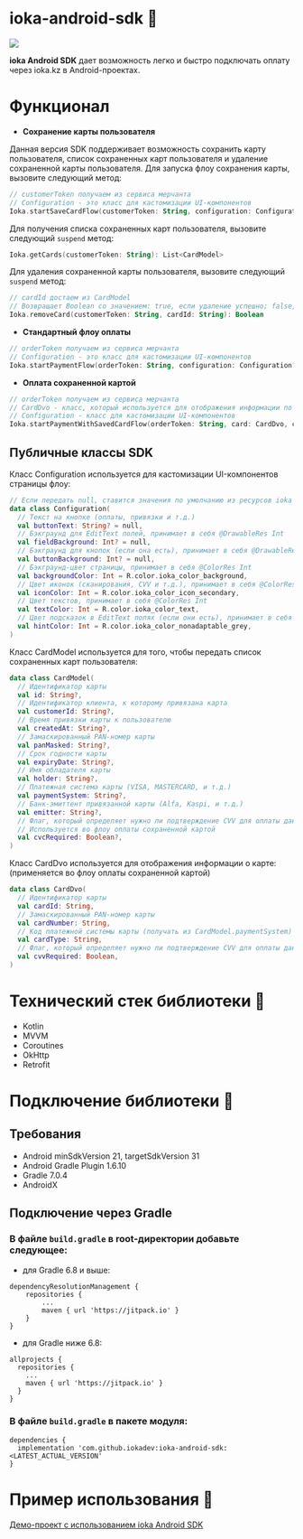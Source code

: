 # ioka-android-sdk 🚀
[![](https://jitpack.io/v/iokadev/ioka-android-sdk.svg)](https://jitpack.io/#iokadev/ioka-android-sdk)

**ioka Android SDK** дает возможность легко и быстро подключать оплату через ioka.kz в Android-проектах.

# Функционал

- **Сохранение карты пользователя**

Данная версия SDK поддерживает возможность сохранить карту пользователя, список сохраненных карт пользователя и удаление сохраненной карты пользователя. Для запуска флоу сохранения карты, вызовите следующий метод:
```kotlin
// customerToken получаем из сервиса мерчанта
// Configuration - это класс для кастомизации UI-компонентов
Ioka.startSaveCardFlow(customerToken: String, configuration: Configuration?): (Activity) -> Unit
```
Для получения списка сохраненных карт пользователя, вызовите следующий `suspend` метод:
```kotlin
Ioka.getCards(customerToken: String): List<CardModel>
```
Для удаления сохраненной карты пользователя, вызовите следующий `suspend` метод:
```kotlin
// cardId достаем из CardModel
// Возвращает Boolean со значением: true, если удаление успешно; false, если нет
Ioka.removeCard(customerToken: String, cardId: String): Boolean
```

- **Стандартный флоу оплаты**
```kotlin
// orderToken получаем из сервиса мерчанта
// Configuration - это класс для кастомизации UI-компонентов
Ioka.startPaymentFlow(orderToken: String, configuration: Configuration? = null): (Activity) -> Unit
```

- **Оплата сохраненной картой**
```kotlin
// orderToken получаем из сервиса мерчанта
// CardDvo - класс, который используется для отображения информации по карте
// Configuration - класс для кастомизации UI-компонентов
Ioka.startPaymentWithSavedCardFlow(orderToken: String, card: CardDvo, configuration: Configuration? = null): (Activity) -> Unit
```

## Публичные классы SDK
Класс Configuration используется для кастомизации UI-компонентов страницы флоу:
```kotlin
// Если передать null, ставится значения по умолчанию из ресурсов ioka SDK
data class Configuration(
  // Текст на кнопке (оплаты, привязки и т.д.)
  val buttonText: String? = null,
  // Бэкграунд для EditText полей, принимает в себя @DrawableRes Int
  val fieldBackground: Int? = null,
  // Бэкграунд для кнопок (если она есть), принимает в себя @DrawableRes Int
  val buttonBackground: Int? = null,
  // Бэкграунд-цвет страницы, принимает в себя @ColorRes Int
  val backgroundColor: Int = R.color.ioka_color_background,
  // Цвет иконок (сканирования, CVV и т.д.), принимает в себя @ColorRes Int
  val iconColor: Int = R.color.ioka_color_icon_secondary,
  // Цвет текстов, принимает в себя @ColorRes Int
  val textColor: Int = R.color.ioka_color_text,
  // Цвет подсказок в EditText полях (если они есть), принимает в себя @ColorRes Int
  val hintColor: Int = R.color.ioka_color_nonadaptable_grey,
)
```
Класс CardModel используется для того, чтобы передать список сохраненных карт пользователя:
```kotlin
data class CardModel(
  // Идентификатор карты
  val id: String?,
  // Идентификатор клиента, к которому привязана карта
  val customerId: String?,
  // Время привязки карты к пользователю
  val createdAt: String?,
  // Замаскированный PAN-номер карты
  val panMasked: String?,
  // Срок годности карты
  val expiryDate: String?,
  // Имя обладателя карты
  val holder: String?,
  // Платежная система карты (VISA, MASTERCARD, и т.д.)
  val paymentSystem: String?,
  // Банк-эмиттент привязанной карты (Alfa, Kaspi, и т.д.)
  val emitter: String?,
  // Флаг, который определяет нужно ли подтверждение CVV для оплаты данной картой
  // Используется во флоу оплаты сохраненной картой
  val cvcRequired: Boolean?,
)
```
Класс CardDvo используется для отображения информации о карте: (применяется во флоу оплаты сохраненной картой)
```kotlin
data class CardDvo(
  // Идентификатор карты
  val cardId: String,
  // Замаскированный PAN-номер карты
  val cardNumber: String,
  // Код платежной системы карты (получать из CardModel.paymentSystem)
  val cardType: String,
  // Флаг, который определяет нужно ли подтверждение CVV для оплаты данной картой
  val cvvRequired: Boolean,
)
```

# Технический стек библиотеки 📘
- Kotlin
- MVVM
- Coroutines
- OkHttp
- Retrofit

# Подключение библиотеки 🔗
## Требования
- Android minSdkVersion 21, targetSdkVersion 31
- Android Gradle Plugin 1.6.10
- Gradle 7.0.4
- AndroidX

## Подключение через Gradle

### В файле `build.gradle` в root-директории добавьте следующее: 
- для Gradle 6.8 и выше:
```Gradle
dependencyResolutionManagement {
    repositories {
        ...
        maven { url 'https://jitpack.io' }
    }
}
```
- для Gradle ниже 6.8:
```Gradle
allprojects {
  repositories {
    ...
    maven { url 'https://jitpack.io' }
  }
}
```
### В файле `build.gradle` в пакете модуля:
```Gradle
dependencies {
  implementation 'com.github.iokadev:ioka-android-sdk:<LATEST_ACTUAL_VERSION'
}
```
# Пример использования 🤖
[Демо-проект с использованием ioka Android SDK](https://github.com/iokadev/ioka-android)
